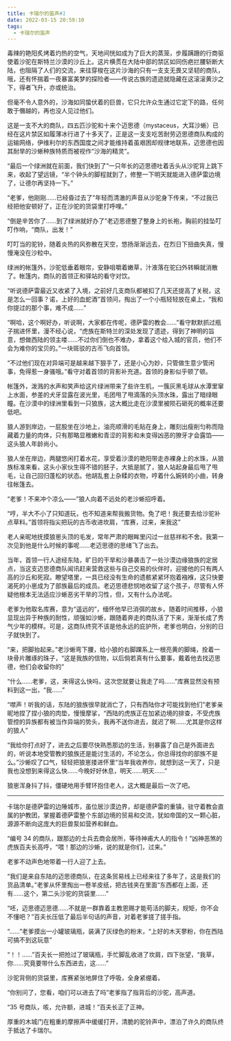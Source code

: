 ```yaml
---
title: 卡瑞尔的笛声#1
date: 2022-03-15 20:59:10
tags:
  - 卡瑞尔的笛声
---
```


毒辣的艳阳炙烤着灼热的空气，天地间恍如成为了巨大的蒸笼，步履蹒跚的行商驱使着沙驼在斯特兰沙漠的沙丘上。这片横贯在大陆中部的禁区如同伤疤拦腰斩断大陆，也阻隔了人们的交流，来往穿梭在这片沙海的只有一支支无畏又坚韧的商队，哦，还有怀揣着一夜暴富美梦的探险者——传说古族的遗迹就隐藏在这滚滚黄沙之下，得者飞升，亦或统治。

但毫不令人意外的，沙海如同蛰伏着的巨兽，它只允许众生通过它定下的路，任何敢于僭越的，再也没人见过他们。

<!-- more -->

这是一支不大的商队，四五匹沙驼和十来个迈思德（mystaceus，大耳沙蜥）已经在这片禁区如履薄冰行进了十多天了，正是这一支支吃苦耐劳迈思德商队构成的运输网络，伊维利尔的东西国度之间才能维持着虽艰困却规律地联系，迈思德也因其耐旱的沙蜥种族特质而被视作“沙海的精灵”。

“最后一个绿洲就在前面，我们快到了”一只年长的迈思德吐着舌头从沙驼背上跳下来，收起了望远镜，“半个钟头的脚程就到了，修整一下明天就能进入德萨雷边境了，让德尔再坚持一下。”

“老爹，他刚刚……已经昏过去了”年轻而清澈的声音从沙驼身下传来，“不过我已经把他安顿好了，正在沙驼的货袋里打呼哩。”

“倒是辛苦你了……到了绿洲就好办了”老迈思德整了整身上的长袍，胸前的挂坠叮叮作响，“商队，出发！”

叮叮当的驼铃，随着炎热的风弥散在天空，悠扬渐渐远去，在烈日下扭曲失真，慢慢淹没在沙粒中。

绿洲的帐篷外，沙驼低垂着眼帘，安静咀嚼着嫩草，汁液落在驼臼外转瞬就消散了。帐篷内，商队的首领正和驿站的看守对饮。

“听说德萨雷最近又收紧了入境，之前好几支商队都被扣了几天还提高了关税，这是怎么一回事？诺，上好的血蛇酒”首领问，掏出了一个小瓶轻轻放在桌上，“我和你提过的那个事，难不成……”

“啊哈，这个啊好办，听说啊，大家都在传呢，德萨雷的教会……”看守默默抓过瓶子揣进怀里，漫不经心说，“虎族在斯特兰的深处发现了遗迹，得到了神明的旨意，想做西陆的领主喽……不过你们倒也不难办，拿着这个给入城的官员，他们不会为难你的宝贝的。”一块斑驳的古币飞向首领。

“不过他们现在对异端可是越来越下狠手了，还是小心为妙，只管做生意少管闲事，免得惹一身骚哦。”看守对着首领的背影补充道。首领的身影似乎顿了顿。

帐篷外，泼溅的水声和笑声给这片绿洲带来了些许生机，一簇灰黑毛球从水潭里窜上水面，参差的犬牙显露在波光里，毛团甩了甩滴落的头顶水珠，露出了暗绿眼瞳。在沙漠中的绿洲里看到一只狼族，这大概比走在沙漠里被陨石砸死的概率还要低吧。

狼人游到岸边，一屁股坐在沙地上，油亮顺滑的毛贴在身上，雕刻出瘦削匀称而隐藏着力量的肉体，只有那略显稚嫩和青涩的背影和未变得凶恶的獠牙才会露馅——这头狼人年龄尚小。

狼人坐在岸边，两腿悠闲打着水花，享受着沙漠的艳阳带走赤裸身上的水珠，从狼族标准来看，这头小家伙生得不错的胚子，大抵是腻了，狼人站起身最后甩了甩毛，让自己回归蓬松的状态。他胡乱套上杂糅的衣物，哼着什么婉转的小曲，转身往帐篷去。

“老爹！不来冲个凉么——”狼人向着不远处的老沙蜥招呼着。

“哼，半大不小了只知道玩，也不知道来帮我搬货物。免了吧！我还要去给沙驼补点草料。”首领将指尖把玩的古币收进坎肩，“库赛，过来，来我这”

老人亲昵地抚摸狼崽头顶的毛发，常年严肃的眼眸里闪过一丝慈祥和不舍。我第一次见到他是什么时候的事呢……老迈思德的思绪飞了出去。

当年，首领一行人途经东陆，旷日的干旱和沙暴袭击了一处沙漠边缘狼族的定居点，当这支迈思德商队闻讯赶来营救这些与自己交易的伙伴时，迎接他的只有两人高的沙丘和死寂。瞭望塔里，一具已经没有生命的遗骸紧紧环抱着襁褓，这只快要渴死的小崽成为了部族最后的成员。老迈思德悲悯地收留了这个孩子，尽管有人怀疑他根本无法适应沙蜥恶劣干旱的习性，但，又有什么办法呢。

老爹为他取名库赛，意为“遥远的”，缅怀他早已消弭的故乡。随着时间推移，小狼显现出异于种族的耐性，顽强如沙蜥，跟随着奔走的商队活了下来，渐渐长成了秀气少年的模样。可是，这商队终究不该是他永远的庇护所，老爹也明白，分别的日子就快到了。

“来，把脚抬起来。”老沙蜥弯下腰，给小狼的右脚踝系上一根亮黄的脚绳，拴着一块骨片雕琢的珠子，“这是我族的信物，以后倘若真有什么要事，戴着他去找迈思德，他们会收留你的”

“什么……老爹，这，来得这么快吗，这次您就要让我走了吗……”库赛显然没有预料到这一出，“我……”

“噤声！听我的话，东陆的狼族很早就消亡了，只有西陆你才可能找到他们”老爹亲昵地捏了捏小狼的肉垫，慢慢摩挲，“西陆的虎族正在加紧边境的排查，不受虎族管控的异族都有被当作异端的势头，我再不送你进去，就迟了啊……尤其是你这样的狼人”

“我给你打点好了，进去之后要尽快熟悉那边的生活，别暴露了自己是外面进去的，听说本地受管教的狼族还是能讨生活的，不论怎么，你总得找你的部族不是么。”沙蜥叹了口气，轻轻把狼崽搂进怀里“当年我收养你，就想到这一天了，只是我也没想到来得这么快……今晚好好休息，明天……明天……”

狼崽浑身抖了抖，僵硬地用手臂环抱住老人，这大概是最后一次了吧。

---

卡瑞尔是德萨雷的边陲城市，虽位居沙漠边界，却是德萨雷的重镇，驻守着教会直属的护教团，掌握着德萨雷整个东部边境的贸易和交流，犹如帝国的又一颗心脏，源源不断向这庞大的巨兽泵如营养和鲜血。

“编号 34 的商队，跟那边的士兵去商会居所，等待神甫大人的指令！”凶神恶煞的虎族百夫长高呼，“喂！那边的沙蜥，说的就是你们，过来。”

老爹不动声色地带着一行人迎了上去。

“我们是来自东陆的迈思德商队，在这条贸易线上已经来往了多年了，这是我们的货品清单。”老爹从怀里掏出一卷羊皮纸，把古钱夹在里面“东西都在上面，还有……这个，第二头沙驼的货袋里……”

“呸，迈思德迈思德……不就是一群靠着主教恩赐才能苟活的脚夫，规矩，你不会不懂吧？”百夫长压低了最后半句话的声音，对着老爹搓了搓手指。

“……”老爹摸出一小罐玻璃瓶，装满了灰绿色的粉末，“上好的木天蓼粉，你在西陆可搞不到这玩意”

“！！……”百夫长一把抢过了玻璃瓶，手忙脚乱收进了坎肩，四下张望，“我草，你……究竟要带什么东西进去，这……”

沙驼背侧的货袋里，库赛紧张地屏住了呼吸，全身紧绷着。

“你别问了，您看，咱们可以进去了吗”老爹指了指背后的沙驼，高声道。

“35 号商队，咳，允许额，进城！”百夫长正了正神。

厚重的木城门在粗重的摩擦声中缓缓打开，清脆的驼铃声中，漂泊了许久的商队终于抵达了卡瑞尔。

